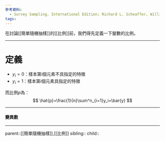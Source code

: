 ```yaml
---
參考資料:
  - Survey Sampling, International Edition; Richard L. Scheaffer, William Mendenhall. III
tags:
---
```

在討論[[簡單隨機抽樣]]的[[比例]]前，我們得先定義一下變數的比例。
- - -
# 定義
- $y_i=0$：樣本第i個元素不具指定的特徵
- $y_i=1$：樣本第i個元素具指定的特徵

而比例$p$為：
$$
\hat{p}=\frac{1}{n}\sum^n_{i=1}y_i=\bar{y}
$$
- - -
#### 變異數
- - -
parent::[[簡單隨機抽樣]],[[比例]]
sibling::
child::